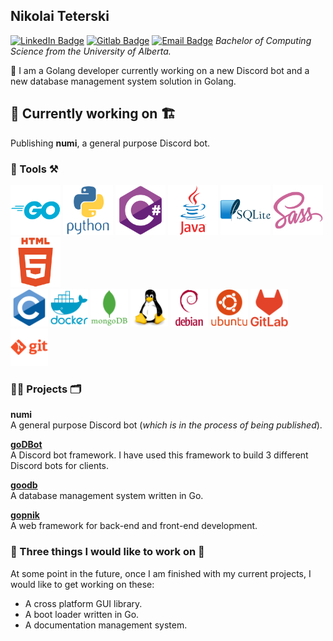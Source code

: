 <link rel="stylesheet" href="https://cdn.jsdelivr.net/gh/devicons/devicon@latest/devicon.min.css">

## Nikolai Teterski
<a href="https://www.linkedin.com/in/nikolai-teterski-a7457015b/"><img src="https://img.shields.io/badge/LinkedIn-blue?logo=linkedin&&logoColor=white&style=flat" alt="LinkedIn Badge"/></a> <a href="https://gitlab.com/teterski"><img src="https://img.shields.io/badge/-Gitlab-orange?logo=gitlab&&logoColor=white&style=flat" alt="Gitlab Badge"/></a> <!-- <a href="https://teter.ski"><img src="https://img.shields.io/badge/Website-teter.ski-inactive?&style=flat" alt="Website Badge"/></a> --> <a href="mailto: nik@teter.ski"><img src="https://img.shields.io/badge/Email-nik@teter.ski-brightgreen?&logoColor=white&style=flat" alt="Email Badge"/></a>
*Bachelor of Computing Science from the University of Alberta.*

👋 I am a Golang developer currently working on a new Discord bot and a new database management system solution in Golang.

## 👷 Currently working on 🏗️
Publishing **numi**, a general purpose Discord bot.


### 🧰 Tools ⚒️
<img title="Golang" src="https://raw.githubusercontent.com/devicons/devicon/master/icons/go/go-original-wordmark.svg" height=80/>
<img title="Python" src="https://raw.githubusercontent.com/devicons/devicon/master/icons/python/python-original-wordmark.svg" height=80/>
<img title="C Sharp" src="https://raw.githubusercontent.com/devicons/devicon/master/icons/csharp/csharp-original.svg" height=80/>
<img title="Java" src="https://raw.githubusercontent.com/devicons/devicon/master/icons/java/java-original-wordmark.svg" height=80/>
<img title="SQLite" src="https://raw.githubusercontent.com/devicons/devicon/master/icons/sqlite/sqlite-original-wordmark.svg" height=80/>
<img title="Sass CSS" src="https://raw.githubusercontent.com/devicons/devicon/master/icons/sass/sass-original.svg" height=80/>
<img title="HTML5" src="https://raw.githubusercontent.com/devicons/devicon/master/icons/html5/html5-plain-wordmark.svg" height=80/>
<br>
<img title="C" src="https://raw.githubusercontent.com/devicons/devicon/master/icons/c/c-original.svg" height=60/>
<img title="Docker" src="https://raw.githubusercontent.com/devicons/devicon/master/icons/docker/docker-plain-wordmark.svg" height=60/>
<img title="MongoDB" src="https://raw.githubusercontent.com/devicons/devicon/master/icons/mongodb/mongodb-plain-wordmark.svg" height=60/>
<img title="Linux" src="https://raw.githubusercontent.com/devicons/devicon/master/icons/linux/linux-original.svg" height=60/>
<img title="Debian" src="https://raw.githubusercontent.com/devicons/devicon/master/icons/debian/debian-plain-wordmark.svg" height=60/>
<img title="Ubuntu" src="https://raw.githubusercontent.com/devicons/devicon/master/icons/ubuntu/ubuntu-plain-wordmark.svg" height=60/>
<img title="Gitlab" src="https://raw.githubusercontent.com/devicons/devicon/master/icons/gitlab/gitlab-plain-wordmark.svg" height=60/>
<img title="Git" src="https://raw.githubusercontent.com/devicons/devicon/master/icons/git/git-plain-wordmark.svg" height=60/>


### 👨‍💻 Projects 🗂️
**numi**  
A general purpose Discord bot (*which is in the process of being published*).

**[goDBot](https://gitlab.com/teterski-softworks/godbot)**  
A Discord bot framework. I have used this framework to build 3 different Discord bots for clients.

**[goodb](https://gitlab.com/teterski-softworks/goodb)**  
A database management system written in Go.

**[gopnik](https://gitlab.com/teterski-softworks/gopnik)**  
A web framework for back-end and front-end development.


### 🧞 Three things I would like to work on 📑
At some point in the future, once I am finished with my current projects, I would like to get working on these:
- A cross platform GUI library.
- A boot loader written in Go.
- A documentation management system.

